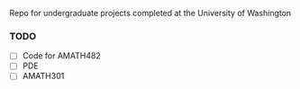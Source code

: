 Repo for undergraduate projects completed at the University of Washington
### TODO 
 - [ ] Code for AMATH482
 - [ ] PDE
 - [ ] AMATH301
